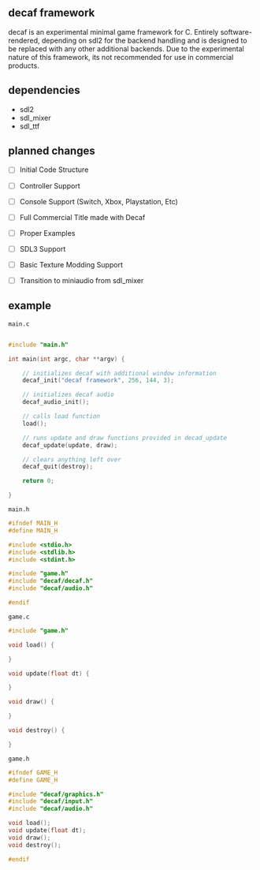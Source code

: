 ## decaf framework
decaf is an experimental minimal game framework for C. Entirely software-rendered, depending on sdl2 for the backend handling and is designed to be replaced with any other additional backends. Due to the experimental nature of this framework, its not recommended for use in commercial products.

## dependencies
* sdl2
* sdl_mixer
* sdl_ttf


## planned changes

- [ ] Initial Code Structure
- [ ] Controller Support
- [ ] Console Support (Switch, Xbox, Playstation, Etc)
- [ ] Full Commercial Title made with Decaf
- [ ] Proper Examples
- [ ] SDL3 Support
- [ ] Basic Texture Modding Support
- [ ] Transition to miniaudio from sdl_mixer


## example

`main.c`

```c

#include "main.h"

int main(int argc, char **argv) {

    // initializes decaf with additional window information
    decaf_init("decaf framework", 256, 144, 3);

    // initializes decaf audio
    decaf_audio_init();

    // calls load function
    load();

    // runs update and draw functions provided in decad_update
    decaf_update(update, draw);

    // clears anything left over
    decaf_quit(destroy);

    return 0;

}

```

`main.h`
```c
#ifndef MAIN_H
#define MAIN_H

#include <stdio.h>
#include <stdlib.h>
#include <stdint.h>

#include "game.h"
#include "decaf/decaf.h"
#include "decaf/audio.h"

#endif
```

`game.c`
```c
#include "game.h"

void load() {

}

void update(float dt) {

}

void draw() {

}

void destroy() {

}
```

`game.h`
```c
#ifndef GAME_H
#define GAME_H

#include "decaf/graphics.h"
#include "decaf/input.h"
#include "decaf/audio.h"

void load();
void update(float dt);
void draw();
void destroy();

#endif
```